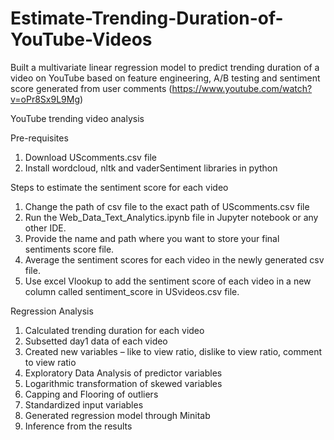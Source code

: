 # Estimate-Trending-Duration-of-YouTube-Videos
Built a multivariate linear regression model to predict trending duration of a video on YouTube based on feature engineering, A/B testing and sentiment score generated from user comments (https://www.youtube.com/watch?v=oPr8Sx9L9Mg)

YouTube trending video analysis

Pre-requisites
1. Download UScomments.csv file
2. Install wordcloud, nltk and vaderSentiment libraries in python

Steps to estimate the sentiment score for each video
1. Change the path of csv file to the exact path of UScomments.csv file
2. Run the Web_Data_Text_Analytics.ipynb file in Jupyter notebook or any other IDE.  
3. Provide the name and path where you want to store your final sentiments score file.
4. Average the sentiment scores for each video in the newly generated csv file.
5. Use excel Vlookup to add the sentiment score of each video in a new column called sentiment_score in USvideos.csv file. 

Regression Analysis
1. Calculated trending duration for each video
2. Subsetted day1 data of each video
3. Created new variables – like to view ratio, dislike to view ratio, comment to view ratio
3. Exploratory Data Analysis of predictor variables
4. Logarithmic transformation of skewed variables  
5. Capping and Flooring of outliers
6. Standardized input variables
7. Generated regression model through Minitab
8. Inference from the results
